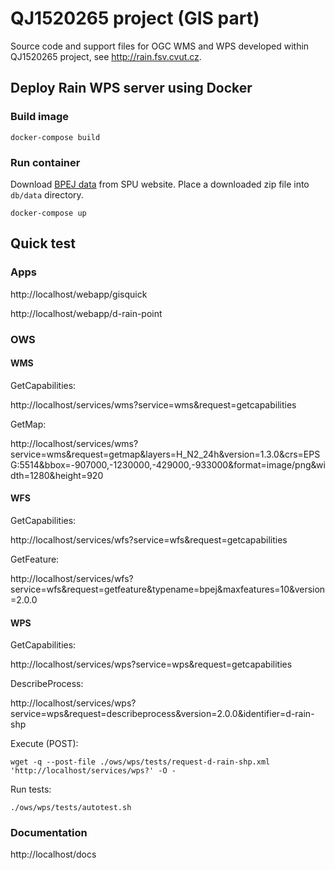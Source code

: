 # QJ1520265 project (GIS part)

Source code and support files for OGC WMS and WPS developed within
QJ1520265 project, see http://rain.fsv.cvut.cz.

## Deploy Rain WPS server using Docker

### Build image

```
docker-compose build
```

### Run container

Download [BPEJ
data](https://www.spucr.cz/bpej/celostatni-databaze-bpej) from SPU
website. Place a downloaded zip file into `db/data` directory.

```
docker-compose up
```

## Quick test

### Apps

http://localhost/webapp/gisquick

http://localhost/webapp/d-rain-point

### OWS

#### WMS

GetCapabilities:

http://localhost/services/wms?service=wms&request=getcapabilities

GetMap:

http://localhost/services/wms?service=wms&request=getmap&layers=H_N2_24h&version=1.3.0&crs=EPSG:5514&bbox=-907000,-1230000,-429000,-933000&format=image/png&width=1280&height=920

#### WFS

GetCapabilities:

http://localhost/services/wfs?service=wfs&request=getcapabilities

GetFeature:

http://localhost/services/wfs?service=wfs&request=getfeature&typename=bpej&maxfeatures=10&version=2.0.0

#### WPS

GetCapabilities:

http://localhost/services/wps?service=wps&request=getcapabilities
    
DescribeProcess:

http://localhost/services/wps?service=wps&request=describeprocess&version=2.0.0&identifier=d-rain-shp
    
Execute (POST):

```
wget -q --post-file ./ows/wps/tests/request-d-rain-shp.xml 'http://localhost/services/wps?' -O -
```

Run tests:

```
./ows/wps/tests/autotest.sh
```

### Documentation

http://localhost/docs
